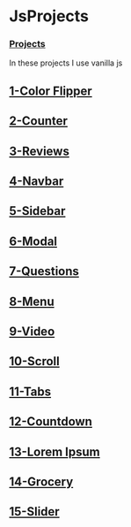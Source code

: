 # JsProjects
### <a href="https://abdallah-helal.github.io/VanillaJavascriptProjects/" > Projects</a>
In these projects I use vanilla js
## <a href="https://abdallah-helal.github.io/VanillaJavascriptProjects/01-color-flipper/index.html">1-Color Flipper</a>
## <a href="https://abdallah-helal.github.io/VanillaJavascriptProjects/02-counter/index.html">2-Counter</a>
## <a href="https://abdallah-helal.github.io/VanillaJavascriptProjects/03-reviews/index.html">3-Reviews</a> 
## <a href="https://abdallah-helal.github.io/VanillaJavascriptProjects/04-navbar/index.html">4-Navbar</a> 
## <a href="https://abdallah-helal.github.io/VanillaJavascriptProjects/05-sidebar/index.html">5-Sidebar</a> 
## <a href="https://abdallah-helal.github.io/VanillaJavascriptProjects/06-modal/index.html">6-Modal</a> 
## <a href="https://abdallah-helal.github.io/VanillaJavascriptProjects/07-questions/index.html">7-Questions</a> 
## <a href="https://abdallah-helal.github.io/VanillaJavascriptProjects/08-menu/index.html">8-Menu</a> 
## <a href="https://abdallah-helal.github.io/VanillaJavascriptProjects/09-video/index.html">9-Video</a> 
## <a href="https://abdallah-helal.github.io/VanillaJavascriptProjects/10-scroll/index.html">10-Scroll</a> 
## <a href="https://abdallah-helal.github.io/VanillaJavascriptProjects/11-tabs/index.html">11-Tabs</a> 
## <a href="https://abdallah-helal.github.io/VanillaJavascriptProjects/12-countdown-timer/index.html">12-Countdown</a> 
## <a href="https://abdallah-helal.github.io/VanillaJavascriptProjects/13-lorem-ipsum/index.html">13-Lorem Ipsum</a> 
## <a href="https://abdallah-helal.github.io/VanillaJavascriptProjects/14-grocery-bud/index.html"> 14-Grocery</a> 
## <a href="https://abdallah-helal.github.io/VanillaJavascriptProjects/15-slider/index.html">15-Slider</a> 

